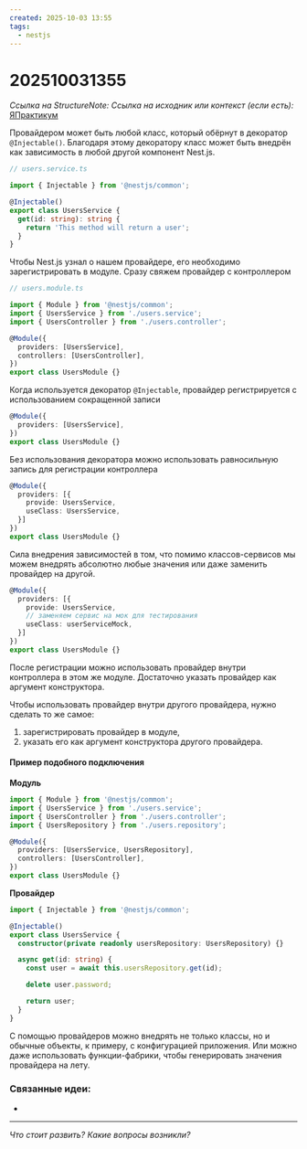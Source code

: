 ```yaml
---
created: 2025-10-03 13:55
tags:
  - nestjs
---
```

# 202510031355
*Ссылка на StructureNote:*
*Ссылка на исходник или контекст (если есть):* [ЯПрактикум](https://practicum.yandex.ru/trainer/backend-nodejs/lesson/22418348-d1ed-4fa8-a344-022f984ddf6d/task/e3e1075f-74d4-45b0-bf1d-4f4a07eebc4a/)

Провайдером может быть любой класс, который обёрнут в декоратор `@Injectable()`. Благодаря этому декоратору класс может быть внедрён как зависимость в любой другой компонент Nest.js.
```ts
// users.service.ts

import { Injectable } from '@nestjs/common';

@Injectable()
export class UsersService {
  get(id: string): string {
    return 'This method will return a user';
  }
}
```
Чтобы Nest.js узнал о нашем провайдере, его необходимо зарегистрировать в модуле. Сразу свяжем провайдер с контроллером
```ts
// users.module.ts

import { Module } from '@nestjs/common';
import { UsersService } from './users.service';
import { UsersController } from './users.controller';

@Module({
  providers: [UsersService],
  controllers: [UsersController],
})
export class UsersModule {}
```
Когда используется декоратор `@Injectable`, провайдер регистрируется с использованием сокращенной записи
```ts
@Module({
  providers: [UsersService],
})
export class UsersModule {}
```
Без использования декоратора можно использовать равносильную запись для регистрации контроллера
```ts
@Module({
  providers: [{
    provide: UsersService,
    useClass: UsersService,
  }]
})
export class UsersModule {}
```
Сила внедрения зависимостей в том, что помимо классов-сервисов мы можем внедрять абсолютно любые значения или даже заменить провайдер на другой.
```ts
@Module({
  providers: [{
    provide: UsersService,
    // заменяем сервис на мок для тестирования
    useClass: userServiceMock,
  }]
})
export class UsersModule {}
```
После регистрации можно использовать провайдер внутри контроллера в этом же модуле.  Достаточно указать провайдер как аргумент конструктора.

Чтобы использовать провайдер внутри другого провайдера, нужно сделать то же самое:

1. зарегистрировать провайдер в модуле,
2. указать его как аргумент конструктора другого провайдера.
#### **Пример подобного подключения**
**Модуль**
```ts
import { Module } from '@nestjs/common';
import { UsersService } from './users.service';
import { UsersController } from './users.controller';
import { UsersRepository } from './users.repository';

@Module({
  providers: [UsersService, UsersRepository],
  controllers: [UsersController],
})
export class UsersModule {}
```
**Провайдер**
```ts
import { Injectable } from '@nestjs/common';

@Injectable()
export class UsersService {
  constructor(private readonly usersRepository: UsersRepository) {}

  async get(id: string) {
    const user = await this.usersRepository.get(id);

    delete user.password;

    return user;
  }
}
```
С помощью провайдеров можно внедрять не только классы, но и обычные объекты, к примеру, с конфигурацией приложения. Или можно даже использовать функции-фабрики, чтобы генерировать значения провайдера на лету.

### Связанные идеи:
* 
---

*Что стоит развить? Какие вопросы возникли?*